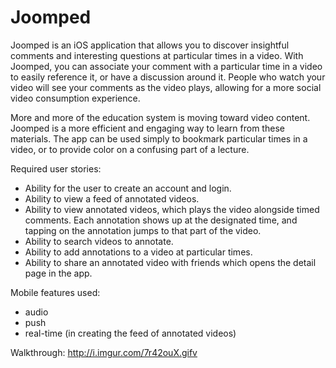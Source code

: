 # Joomped

Joomped is an iOS application that allows you to discover insightful comments and interesting questions at particular times in a video. With Joomped, you can associate your comment with a particular time in a video to easily reference it, or have a discussion around it. People who watch your video will see your comments as the video plays, allowing for a more social video consumption experience.

More and more of the education system is moving toward video content. Joomped is a more efficient and engaging way to learn from these materials. The app can be used simply to bookmark particular times in a video, or to provide color on a confusing part of a lecture. 

Required user stories:

* Ability for the user to create an account and login.
* Ability to view a feed of annotated videos. 
* Ability to view annotated videos, which plays the video alongside timed comments. Each annotation shows up at the designated time, and tapping on the annotation jumps to that part of the video. 
* Ability to search videos to annotate. 
* Ability to add annotations to a video at particular times. 
* Ability to share an annotated video with friends which opens the detail page in the app. 

Mobile features used: 

* audio
* push
* real-time (in creating the feed of annotated videos)

Walkthrough: http://i.imgur.com/7r42ouX.gifv
